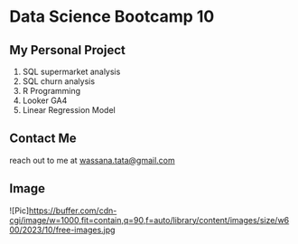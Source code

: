 # Data Science Bootcamp 10 


## My Personal Project 
1. SQL supermarket analysis
2. SQL churn analysis
3. R Programming
4. Looker GA4
5. Linear Regression Model 


## Contact Me
reach out to me at wassana.tata@gmail.com

## Image 
![Pic]https://buffer.com/cdn-cgi/image/w=1000,fit=contain,q=90,f=auto/library/content/images/size/w600/2023/10/free-images.jpg
